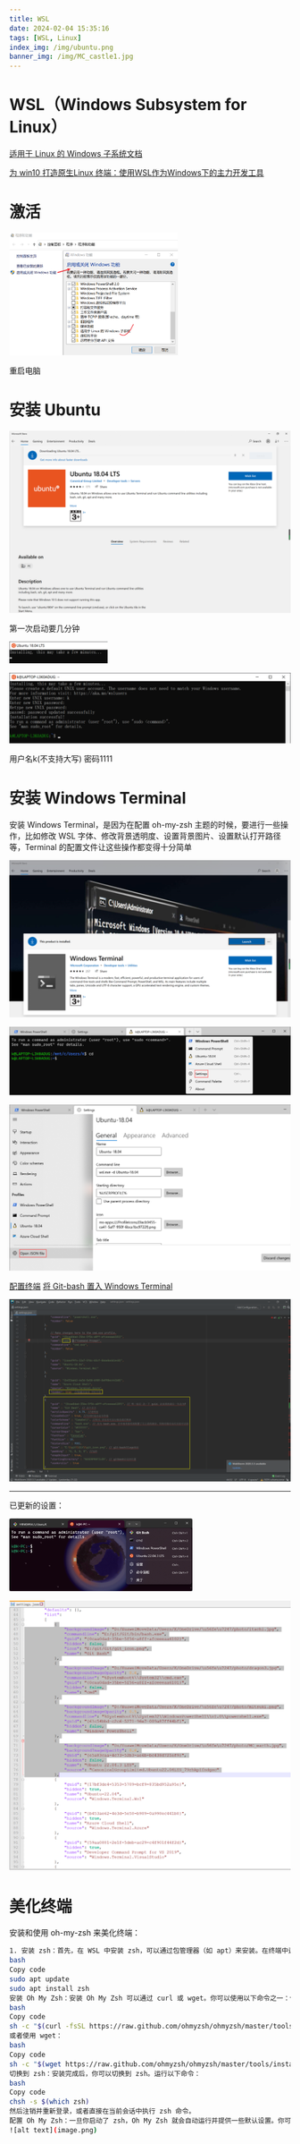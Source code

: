```yaml
---
title: WSL
date: 2024-02-04 15:35:16
tags: [WSL, Linux]
index_img: /img/ubuntu.png
banner_img: /img/MC_castle1.jpg
---
```

# WSL（Windows Subsystem for Linux）

[适用于 Linux 的 Windows 子系统文档](https://docs.microsoft.com/zh-cn/windows/wsl/)

[为 win10 打造原生Linux 终端：使用WSL作为Windows下的主力开发工具](https://juejin.cn/post/6844904064535248909#heading-0)

# 激活

<img src="https://github.com/Kukukukiki192/TyporaImg/raw/main/img/image-20211006015248161.png" width=60%/>

重启电脑

# 安装 Ubuntu

![](https://github.com/Kukukukiki192/TyporaImg/raw/main/img/image-20211006112559439.png)

第一次启动要几分钟

<img src="https://github.com/Kukukukiki192/TyporaImg/raw/main/img/image-20211006113416099.png" width=35%/>

![](https://github.com/Kukukukiki192/TyporaImg/raw/main/img/image-20211006204709328.png)

用户名k(不支持大写) 密码1111

# 安装 Windows Terminal

安装 Windows Terminal，是因为在配置 oh-my-zsh 主题的时候，要进行一些操作，比如修改 WSL 字体、修改背景透明度、设置背景图片、设置默认打开路径等，Terminal 的配置文件让这些操作都变得十分简单

![](https://github.com/Kukukukiki192/TyporaImg/raw/main/img/image-20211006230745423.png)

![](https://github.com/Kukukukiki192/TyporaImg/raw/main/img/image-20211006225304825.png)

![](https://github.com/Kukukukiki192/TyporaImg/raw/main/img/image-20211006225330181.png)

[配置终端](https://docs.microsoft.com/zh-cn/windows/terminal/customize-settings/profile-general)  [将 Git-bash 置入 Windows Terminal](https://segmentfault.com/a/1190000020208609)

![](https://github.com/Kukukukiki192/TyporaImg/raw/main/img/image-20211007001807107.png)

***

已更新的设置：

<img src="https://github.com/Kukukukiki192/TyporaImg/raw/main/img/image-20240204155111686.png" width=65%/>

![](https://github.com/Kukukukiki192/TyporaImg/raw/main/img/image-20240204154424890.png)

# 美化终端
安装和使用 oh-my-zsh 来美化终端：
```bash
1. 安装 zsh：首先，在 WSL 中安装 zsh，可以通过包管理器（如 apt）来安装。在终端中运行以下命令：
bash
Copy code
sudo apt update
sudo apt install zsh
安装 Oh My Zsh：安装 Oh My Zsh 可以通过 curl 或 wget。你可以使用以下命令之一：使用 curl：
bash
Copy code
sh -c "$(curl -fsSL https://raw.github.com/ohmyzsh/ohmyzsh/master/tools/install.sh)"
或者使用 wget：
bash
Copy code
sh -c "$(wget https://raw.github.com/ohmyzsh/ohmyzsh/master/tools/install.sh -O -)"
切换到 zsh：安装完成后，你可以切换到 zsh。运行以下命令：
bash
Copy code
chsh -s $(which zsh)
然后注销并重新登录，或者直接在当前会话中执行 zsh 命令。
配置 Oh My Zsh：一旦你启动了 zsh，Oh My Zsh 就会自动运行并提供一些默认设置。你可以根据自己的喜好编辑 ~/.zshrc 文件来进一步自定义
![alt text](image.png)